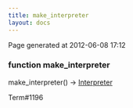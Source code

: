 ```yaml
---
title: make_interpreter
layout: docs
---
```


<div class="bottom_right_note">Page generated at 2012-06-08 17:12</div>
<h3><span class="minor">function</span> make_interpreter</h3>

make_interpreter() -> <a href="/docs/Interpreter.html">Interpreter</a>
<p></p>

<p><span class="extra_minor">Term#1196</span></p>
